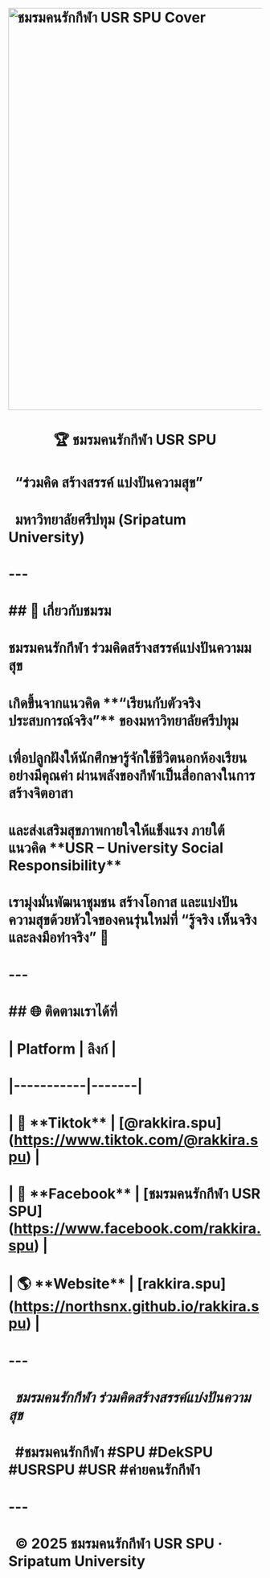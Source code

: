 # <p align="center">

# &nbsp; <img src="https://github.com/user-attachments/assets/adf21f44-8f99-4330-b5b9-42a10fba49e3" alt="ชมรมคนรักกีฬา USR SPU Cover" width="800"/>

# </p>

# 

# <h1 align="center">🏆 ชมรมคนรักกีฬา USR SPU</h1>

# 

# <p align="center">

# &nbsp; <b>“ร่วมคิด สร้างสรรค์ แบ่งปันความสุข”</b><br/>

# &nbsp; มหาวิทยาลัยศรีปทุม (Sripatum University)

# </p>

# 

# ---

# 

# \## 💚 เกี่ยวกับชมรม

# 

# ชมรมคนรักกีฬา ร่วมคิดสร้างสรรค์แบ่งปันความมสุข  

# เกิดขึ้นจากแนวคิด \*\*“เรียนกับตัวจริง ประสบการณ์จริง”\*\* ของมหาวิทยาลัยศรีปทุม

# เพื่อปลูกฝังให้นักศึกษารู้จักใช้ชีวิตนอกห้องเรียนอย่างมีคุณค่า ผ่านพลังของกีฬาเป็นสื่อกลางในการสร้างจิตอาสา

# และส่งเสริมสุขภาพกายใจให้แข็งแรง ภายใต้แนวคิด \*\*USR – University Social Responsibility\*\*

# เรามุ่งมั่นพัฒนาชุมชน สร้างโอกาส และแบ่งปันความสุขด้วยหัวใจของคนรุ่นใหม่ที่ “รู้จริง เห็นจริง และลงมือทำจริง” 💪  

# 

# ---

# 

# \## 🌐 ติดตามเราได้ที่

# 

# | Platform | ลิงก์ |

# |-----------|-------|

# | 🎵 \*\*Tiktok\*\* | \[@rakkira.spu](https://www.tiktok.com/@rakkira.spu) |

# | 📘 \*\*Facebook\*\* | \[ชมรมคนรักกีฬา USR SPU](https://www.facebook.com/rakkira.spu) |

# | 🌎 \*\*Website\*\* | \[rakkira.spu](https://northsnx.github.io/rakkira.spu) |

# 

# ---

# 

# <p align="center">

# &nbsp; <i>ชมรมคนรักกีฬา ร่วมคิดสร้างสรรค์แบ่งปันความสุข</i><br/>

# &nbsp; <b>#ชมรมคนรักกีฬา #SPU #DekSPU #USRSPU #USR #ค่ายคนรักกีฬา</b>

# </p>

# 

# ---

# 

# <p align="center">

# &nbsp; © 2025 ชมรมคนรักกีฬา USR SPU · Sripatum University

# </p>




